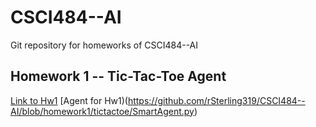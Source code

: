 # CSCI484--AI
Git repository for homeworks of CSCI484--AI

## Homework 1 -- Tic-Tac-Toe Agent
[Link to Hw1](https://github.com/rSterling319/CSCI484--AI/tree/homework1)
[Agent for Hw1)(https://github.com/rSterling319/CSCI484--AI/blob/homework1/tictactoe/SmartAgent.py)
